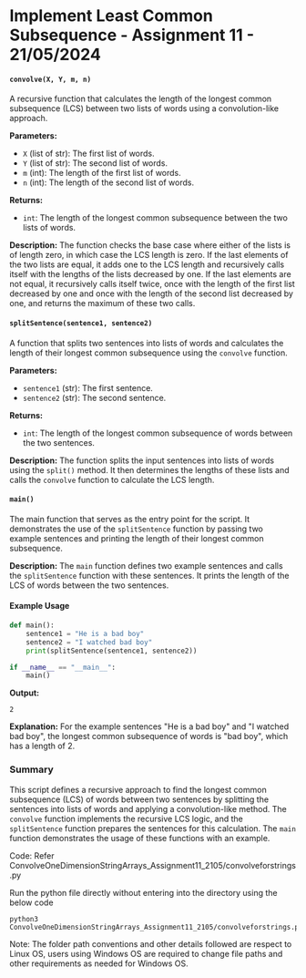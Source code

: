 # Implement Least Common Subsequence - Assignment 11 - 21/05/2024

#### `convolve(X, Y, m, n)`
A recursive function that calculates the length of the longest common subsequence (LCS) between two lists of words using a convolution-like approach.

**Parameters:**
- `X` (list of str): The first list of words.
- `Y` (list of str): The second list of words.
- `m` (int): The length of the first list of words.
- `n` (int): The length of the second list of words.

**Returns:**
- `int`: The length of the longest common subsequence between the two lists of words.

**Description:**
The function checks the base case where either of the lists is of length zero, in which case the LCS length is zero. If the last elements of the two lists are equal, it adds one to the LCS length and recursively calls itself with the lengths of the lists decreased by one. If the last elements are not equal, it recursively calls itself twice, once with the length of the first list decreased by one and once with the length of the second list decreased by one, and returns the maximum of these two calls.

#### `splitSentence(sentence1, sentence2)`
A function that splits two sentences into lists of words and calculates the length of their longest common subsequence using the `convolve` function.

**Parameters:**
- `sentence1` (str): The first sentence.
- `sentence2` (str): The second sentence.

**Returns:**
- `int`: The length of the longest common subsequence of words between the two sentences.

**Description:**
The function splits the input sentences into lists of words using the `split()` method. It then determines the lengths of these lists and calls the `convolve` function to calculate the LCS length.

#### `main()`
The main function that serves as the entry point for the script. It demonstrates the use of the `splitSentence` function by passing two example sentences and printing the length of their longest common subsequence.

**Description:**
The `main` function defines two example sentences and calls the `splitSentence` function with these sentences. It prints the length of the LCS of words between the two sentences.

#### Example Usage
```python
def main():
    sentence1 = "He is a bad boy"
    sentence2 = "I watched bad boy"
    print(splitSentence(sentence1, sentence2))

if __name__ == "__main__":
    main()
```

**Output:**
```
2
```

**Explanation:**
For the example sentences "He is a bad boy" and "I watched bad boy", the longest common subsequence of words is "bad boy", which has a length of 2.

### Summary
This script defines a recursive approach to find the longest common subsequence (LCS) of words between two sentences by splitting the sentences into lists of words and applying a convolution-like method. The `convolve` function implements the recursive LCS logic, and the `splitSentence` function prepares the sentences for this calculation. The `main` function demonstrates the usage of these functions with an example.

Code: Refer ConvolveOneDimensionStringArrays_Assignment11_2105/convolveforstrings.py <br>

Run the python file directly without entering into the directory using the below code
```
python3 ConvolveOneDimensionStringArrays_Assignment11_2105/convolveforstrings.py
```
Note: The folder path conventions and other details followed are respect to Linux OS, users using Windows OS are required to change file paths and other requirements as needed for Windows OS. <br>